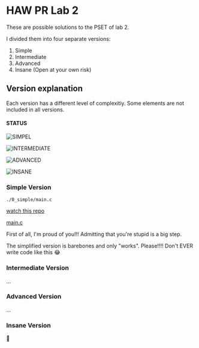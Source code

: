 # HAW PR Lab 2

These are possible solutions to the PSET of lab 2.

I divided them into four separate versions:

1. Simple
1. Intermediate
1. Advanced
1. Insane (Open at your own risk)

## Version explanation

Each version has a different level of complexitiy. Some elements are not included in all versions.

#### STATUS

![SIMPEL](https://img.shields.io/badge/SIMPLE-WORKS-success?style=for-the-badge)

![INTERMEDIATE](https://img.shields.io/badge/INTERMEDIATE-WORKS-success?style=for-the-badge)

![ADVANCED](https://img.shields.io/badge/ADVANCED-WORK%20IN%20PROGRESS-yellow?style=for-the-badge)

![INSANE](https://img.shields.io/badge/INSANE-WORKS-success?style=for-the-badge)

### Simple Version

```
./0_simple/main.c
```

[watch this repo](https://github.com/ChristopherKlix/haw_pr_lab2/blob/main/0_simple/main.c)

[main.c](https://github.com/ChristopherKlix/haw_pr_lab2/blob/main/0_simple/main.c)

First of all, I'm proud of you!!!
Admitting that you're stupid is a big step.

The simplified version is barebones and only "works".
Please!!!!
Don't EVER write code like this 😂

### Intermediate Version

...

### Advanced Version

...

### Insane Version

🤪
